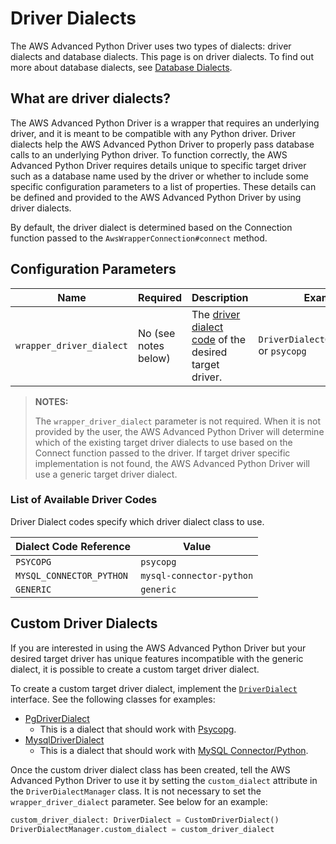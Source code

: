 # Driver Dialects

The AWS Advanced Python Driver uses two types of dialects: driver dialects and database dialects. This page is on driver dialects. To find out more about database dialects, see [Database Dialects](./DatabaseDialects.md).

## What are driver dialects?

The AWS Advanced Python Driver is a wrapper that requires an underlying driver, and it is meant to be compatible with any Python driver. Driver dialects help the AWS Advanced Python Driver to properly pass database calls to an underlying Python driver. To function correctly, the AWS Advanced Python Driver requires details unique to specific target driver such as a database name used by the driver or whether to include some specific configuration parameters to a list of properties. These details can be defined and provided to the AWS Advanced Python Driver by using driver dialects.

By default, the driver dialect is determined based on the Connection function passed to the `AwsWrapperConnection#connect` method.

## Configuration Parameters

| Name                     | Required             | Description                                                                              | Example                                   |
|--------------------------|----------------------|------------------------------------------------------------------------------------------|-------------------------------------------|
| `wrapper_driver_dialect` | No (see notes below) | The [driver dialect code](#list-of-available-driver-codes) of the desired target driver. | `DriverDialectCodes.PSYCOPG` or `psycopg` |

> **NOTES:**
>
> The `wrapper_driver_dialect` parameter is not required. When it is not provided by the user, the AWS Advanced Python Driver will determine which of the existing target driver dialects to use based on the Connect function passed to the driver. If target driver specific implementation is not found, the AWS Advanced Python Driver will use a generic target driver dialect.

### List of Available Driver Codes

Driver Dialect codes specify which driver dialect class to use. 

| Dialect Code Reference   | Value                    |
|--------------------------|--------------------------|
| `PSYCOPG`                | `psycopg`                |
| `MYSQL_CONNECTOR_PYTHON` | `mysql-connector-python` |
| `GENERIC`                | `generic`                |

## Custom Driver Dialects

If you are interested in using the AWS Advanced Python Driver but your desired target driver has unique features incompatible with the generic dialect, it is possible to create a custom target driver dialect.

To create a custom target driver dialect, implement the [`DriverDialect`](../../aws_advanced_python_wrapper/driver_dialect.py) interface. See the following classes for examples:

- [PgDriverDialect](../../aws_advanced_python_wrapper/pg_driver_dialect.py)
    - This is a dialect that should work with [Psycopg](https://github.com/psycopg/psycopg).
- [MysqlDriverDialect](../../aws_advanced_python_wrapper/mysql_driver_dialect.py)
    - This is a dialect that should work with [MySQL Connector/Python](https://github.com/mysql/mysql-connector-python).

Once the custom driver dialect class has been created, tell the AWS Advanced Python Driver to use it by setting the `custom_dialect` attribute in the `DriverDialectManager` class. It is not necessary to set the `wrapper_driver_dialect` parameter. See below for an example:

```python
custom_driver_dialect: DriverDialect = CustomDriverDialect()
DriverDialectManager.custom_dialect = custom_driver_dialect
```
